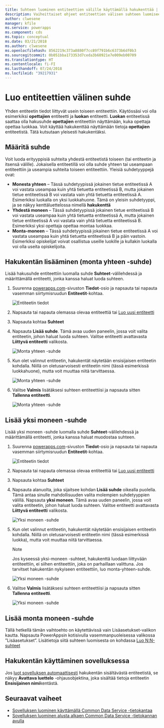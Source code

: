 ```yaml
---
title: Suhteen luominen entiteettien välille käyttämällä hakukenttää | Microsoft Docs
description: Vaiheittaiset ohjeet entiteettien välisen suhteen luomiseen PowerAppsissa käyttämällä hakukenttää.
author: clwesene
manager: kfile
ms.service: powerapps
ms.component: cds
ms.topic: conceptual
ms.date: 03/21/2018
ms.author: clwesene
ms.openlocfilehash: 8562219c373a8880f7cc89f791b6c6373b6df0b3
ms.sourcegitcommit: 0b051bba173353d7ceda3b60921e7e009eb00709
ms.translationtype: HT
ms.contentlocale: fi-FI
ms.lasthandoff: 07/24/2018
ms.locfileid: "39217931"
---
```

# <a name="create-a-relationship-between-entities"></a>Luo entiteettien välinen suhde
Yhden entiteetin tiedot liittyvät usein toiseen entiteettiin. Käytössäsi voi olla esimerkiksi **opettajien** entiteetti ja **luokan** entiteetti. **Luokan** entiteetissä saattaa olla hakusuhde **opettajien** entiteettiin näyttämään, kuka opettaja opettaa luokkaa. Voit käyttää hakukenttää näyttämään tietoja **opettajien** entiteetistä. Tätä kutsutaan yleisesti hakukentäksi.

## <a name="define-a-relationship"></a>Määritä suhde
Voit luoda erityyppisiä suhteita yhdestä entiteetistä toiseen (tai entiteetin ja itsensä välille). Jokaisella entiteetillä voi olla suhde yhteen tai useampaan entiteettiin ja useampia suhteita toiseen entiteettiin. Yleisiä suhdetyyppejä ovat:

* **Monesta yhteen** – Tässä suhdetyypissä jokainen tietue entiteetissä A voi vastata useampaa kuin yhtä tietuetta entiteetissä B, mutta jokainen tietue entiteetissä B voi vastata vain yhtä tietuetta entiteetissä A. Esimerkiksi luokalla on yksi luokkahuone. Tämä on yleisin suhdetyyppi, ja se näkyy kenttäluettelossa nimellä **hakukenttä**
* **Yhdestä moneen** – Tässä suhdetyypissä jokainen tietue entiteetissä B voi vastata useampaa kuin yhtä tietuetta entiteetissä A, mutta jokainen tietue entiteetissä A voi vastata vain yhtä tietuetta entiteetissä B. Esimerkiksi yksi opettaja opettaa montaa luokkaa.
* **Monta-moneen** – Tässä suhdetyypissä jokainen tietue entiteetissä A voi vastata useampaa kuin yhtä tietuetta entiteetissä B ja päin vastoin. Esimerkiksi opiskelijat voivat osallistua useille luokille ja kullakin luokalla voi olla useita opiskelijoita.

## <a name="add-a-lookup-field-many-to-one-relationship"></a>Hakukentän lisääminen (monta yhteen -suhde)

Lisää hakusuhde entiteettiin luomalla suhde **Suhteet**-välilehdessä ja määrittämällä entiteetti, jonka kanssa haluat luoda suhteen.

1. Suurenna [powerapps.com](https://web.powerapps.com?utm_source=padocs&utm_medium=linkinadoc&utm_campaign=referralsfromdoc)-sivuston **Tiedot**-osio ja napsauta tai napauta vasemman siirtymisruudun **Entiteetit**-kohtaa.

    ![Entiteetin tiedot](./media/data-platform-cds-create-entity/entitylist.png "entiteettiluettelo")

2. Napsauta tai napauta olemassa olevaa entiteettiä tai [Luo uusi entiteetti](data-platform-create-entity.md)

3. Napsauta kohtaa **Suhteet**

4. Napsauta **Lisää suhde**. Tämä avaa uuden paneelin, jossa voit valita entiteetin, johon haluat luoda suhteen. Valitse entiteetti avattavasta **Liittyvä entiteetti** valikosta.

    ![Monta yhteen -suhde](./media/data-platform-cds-newrelationship/manytoone-1.png "Monta yhteen -suhde")

5. Kun olet valinnut entiteetin, hakukentät näytetään ensisijaisen entiteetin kohdalla. Niillä on oletusarvoisesti entiteetin nimi (tässä esimerkissä luokkahuone), mutta voit muuttaa niitä tarvittaessa.

    ![Monta yhteen -suhde](./media/data-platform-cds-newrelationship/manytoone-2.png "Monta yhteen -suhde")

6. Valitse **Valmis** lisätäksesi suhteen entiteettiisi ja napsauta sitten **Tallenna entiteetti**.

    ![Monta yhteen -suhde](./media/data-platform-cds-newrelationship/manytoone-3.png "Monta yhteen -suhde")

## <a name="add-a-one-to-many-relationship"></a>Lisää yksi moneen -suhde

Lisää yksi moneen -suhde luomalla suhde **Suhteet**-välilehdessä ja määrittämällä entiteetti, jonka kanssa haluat muodostaa suhteen.

1. Suurenna [powerapps.com](https://web.powerapps.com?utm_source=padocs&utm_medium=linkinadoc&utm_campaign=referralsfromdoc)-sivuston **Tiedot**-osio ja napsauta tai napauta vasemman siirtymisruudun **Entiteetit**-kohtaa.

    ![Entiteetin tiedot](./media/data-platform-cds-create-entity/entitylist.png "entiteettiluettelo")

2. Napsauta tai napauta olemassa olevaa entiteettiä tai [Luo uusi entiteetti](data-platform-create-entity.md)

3. Napsauta kohtaa **Suhteet**

4. Napsauta alanuolta, joka sijaitsee kohdan **Lisää suhde** oikealla puolella. Tämä antaa sinulle mahdollisuuden valita molempien suhdetyyppien välillä. Napsauta **yksi moneen**. Tämä avaa uuden paneelin, jossa voit valita entiteetin, johon haluat luoda suhteen. Valitse entiteetti avattavasta **Liittyvä entiteetti** valikosta.

    ![Yksi moneen -suhde](./media/data-platform-cds-newrelationship/onetomany-1.png "Yksi moneen -suhde")

5. Kun olet valinnut entiteetin, hakukentät näytetään ensisijaisen entiteetin kohdalla. Niillä on oletusarvoisesti entiteetin nimi (tässä esimerkissä luokka), mutta voit muuttaa niitä tarvittaessa.

    > [!NOTE]
    > Jos kyseessä yksi-moneen -suhteet, hakukenttä luodaan liittyvään entiteettiin, ei siihen entiteettiin, joka on parhaillaan valittuna. Jos tarvitset hakukentän nykyiseen entiteettiin, luo monta-yhteen-suhde.

    ![Yksi moneen -suhde](./media/data-platform-cds-newrelationship/onetomany-2.png "Yksi moneen -suhde")

6. Valitse **Valmis** lisätäksesi suhteen entiteettiisi ja napsauta sitten **Tallenna entiteetti**.

    ![Yksi moneen -suhde](./media/data-platform-cds-newrelationship/onetomany-3.png "Yksi moneen -suhde")

## <a name="add-a-many-to-many-relationship"></a>Lisää monta moneen -suhde

Tällä hetkellä tämän vaihtoehto on käytettävissä vain Lisäasetukset-valikon kautta. Napsauta PowerAppsin kotisivulla vasemmanpuoleisessa valikossa ”Lisäasetukset”. Lisätietoja siitä suhteen luomisesta on kohdassa [Luo N:N-suhteet](/dynamics365/customer-engagement/customize/create-and-edit-nn-many-to-many-relationships)

## <a name="use-a-lookup-field-in-an-app"></a>Hakukentän käyttäminen sovelluksessa
Jos [luot sovelluksen automaattisesti](../canvas-apps/data-platform-create-app.md) hakukentän sisältävästä entiteetistä, se näkyy **Avattava luettelo** -ohjausobjektina, joka sisältää tietoja entiteetin **Ensisijainen nimi**kentästä.

## <a name="next-steps"></a>Seuraavat vaiheet
* [Sovelluksen luominen käyttämällä Common Data Service -tietokantaa](../canvas-apps/data-platform-create-app.md)
* [Sovelluksen luominen alusta alkaen Common Data Service -tietokannan avulla](../canvas-apps/data-platform-create-app-scratch.md)


